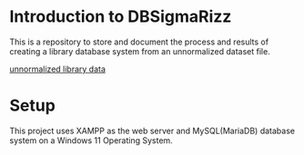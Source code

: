 # Introduction to DBSigmaRizz
This is a repository to store and document the process and results of creating a library database system from an unnormalized dataset file.

[unnormalized library data](unnormalized_library_data(in).csv)

# Setup
This project uses XAMPP as the web server and MySQL(MariaDB) database system on a Windows 11 Operating System.
